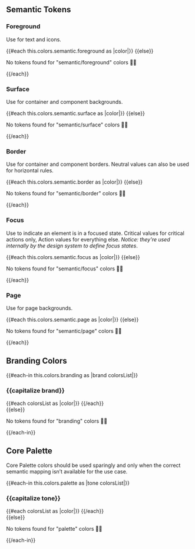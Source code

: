 <section data-test-percy data-section="colors-semantic">

<h2 class="dummy-h2">Semantic Tokens</h2>

  <h3 class="dummy-h3">Foreground</h3>
  <p class="dummy-paragraph">Use for text and icons.</p>
  <div class="dummy-colors-list">
    {{#each this.colors.semantic.foreground as |color|}}
      <Doc::ColorSwatch @color={{color}} />
    {{else}}
      <p class="dummy-paragraph">No tokens found for "semantic/foreground" colors 🤷‍♀️</p>
    {{/each}}
  </div>

  <h3 class="dummy-h3">Surface</h3>
  <p class="dummy-paragraph">Use for container and component backgrounds.</p>
  <div class="dummy-colors-list">
    {{#each this.colors.semantic.surface as |color|}}
      <Doc::ColorSwatch @color={{color}} />
    {{else}}
      <p class="dummy-paragraph">No tokens found for "semantic/surface" colors 🤷‍♀️</p>
    {{/each}}
  </div>

  <h3 class="dummy-h3">Border</h3>
  <p class="dummy-paragraph">Use for container and component borders. Neutral values can also be used for horizontal
    rules.</p>
  <div class="dummy-colors-list">
    {{#each this.colors.semantic.border as |color|}}
      <Doc::ColorSwatch @color={{color}} />
    {{else}}
      <p class="dummy-paragraph">No tokens found for "semantic/border" colors 🤷‍♀️</p>
    {{/each}}
  </div>

  <h3 class="dummy-h3">Focus</h3>
  <p class="dummy-paragraph">Use to indicate an element is in a focused state. Critical values for critical actions
    only, Action values for everything else.
    <em>Notice: they're used internally by the design system to define focus states</em>.</p>
  <div class="dummy-colors-list">
    {{#each this.colors.semantic.focus as |color|}}
      <Doc::ColorSwatch @color={{color}} />
    {{else}}
      <p class="dummy-paragraph">No tokens found for "semantic/focus" colors 🤷‍♀️</p>
    {{/each}}
  </div>

  <h3 class="dummy-h3">Page</h3>
  <p class="dummy-paragraph">Use for page backgrounds.</p>
  <div class="dummy-colors-list">
    {{#each this.colors.semantic.page as |color|}}
      <Doc::ColorSwatch @color={{color}} />
    {{else}}
      <p class="dummy-paragraph">No tokens found for "semantic/page" colors 🤷‍♀️</p>
    {{/each}}
  </div>

<h2 class="dummy-h2">Branding Colors</h2>
  {{#each-in this.colors.branding as |brand colorsList|}}
    <h3 class="dummy-h3">{{capitalize brand}}</h3>
    <div class="dummy-colors-list">
      {{#each colorsList as |color|}}
        <Doc::ColorSwatch @color={{color}} />
      {{/each}}
    </div>
  {{else}}
    <p class="dummy-paragraph">No tokens found for "branding" colors 🤷‍♀️</p>
  {{/each-in}}

<h2 class="dummy-h2">Core Palette</h2>
  <p class="dummy-paragraph">Core Palette colors should be used sparingly and only when the correct semantic mapping
    isn’t available for the use case.</p>
  {{#each-in this.colors.palette as |tone colorsList|}}
    <h3 class="dummy-h3">{{capitalize tone}}</h3>
    <div class="dummy-colors-list">
      {{#each colorsList as |color|}}
        <Doc::ColorSwatch @color={{color}} />
      {{/each}}
    </div>
  {{else}}
    <p class="dummy-paragraph">No tokens found for "palette" colors 🤷‍♀️</p>
  {{/each-in}}
</section>
